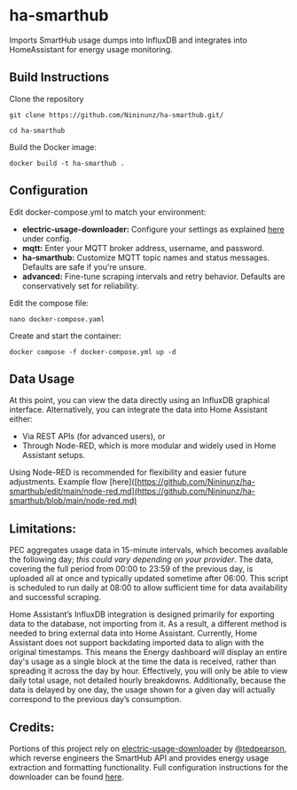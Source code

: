 # ha-smarthub
Imports SmartHub usage dumps into InfluxDB and integrates into HomeAssistant for energy usage monitoring.

## Build Instructions
Clone the repository
```
git clone https://github.com/Nininunz/ha-smarthub.git/
```
```
cd ha-smarthub
```
Build the Docker image:
```
docker build -t ha-smarthub .
```



## Configuration

Edit docker-compose.yml to match your environment:
  - **electric-usage-downloader:** Configure your settings as explained [here](https://github.com/tedpearson/electric-usage-downloader#config) under config.
  - **mqtt:** Enter your MQTT broker address, username, and password.
  - **ha-smarthub:** Customize MQTT topic names and status messages. Defaults are safe if you're unsure.
  - **advanced:** Fine-tune scraping intervals and retry behavior. Defaults are conservatively set for reliability.


Edit the compose file:
```
nano docker-compose.yaml
```

Create and start the container:
```
docker compose -f docker-compose.yml up -d
```


## Data Usage

At this point, you can view the data directly using an InfluxDB graphical interface.
Alternatively, you can integrate the data into Home Assistant either:
  - Via REST APIs (for advanced users), or
  - Through Node-RED, which is more modular and widely used in Home Assistant setups.

Using Node-RED is recommended for flexibility and easier future adjustments. Example flow [here]([https://github.com/Nininunz/ha-smarthub/edit/main/node-red.md](https://github.com/Nininunz/ha-smarthub/blob/main/node-red.md)




## Limitations: 
PEC aggregates usage data in 15-minute intervals, which becomes available the following day; _this could vary depending on your provider_. The data, covering the full period from 00:00 to 23:59 of the previous day, is uploaded all at once and typically updated sometime after 06:00. This script is scheduled to run daily at 08:00 to allow sufficient time for data availability and successful scraping.

Home Assistant’s InfluxDB integration is designed primarily for exporting data to the database, not importing from it. As a result, a different method is needed to bring external data into Home Assistant. Currently, Home Assistant does not support backdating imported data to align with the original timestamps. This means the Energy dashboard will display an entire day's usage as a single block at the time the data is received, rather than spreading it across the day by hour. Effectively, you will only be able to view daily total usage, not detailed hourly breakdowns. Additionally, because the data is delayed by one day, the usage shown for a given day will actually correspond to the previous day’s consumption.


## Credits:

Portions of this project rely on [electric-usage-downloader](https://github.com/tedpearson/electric-usage-downloader) by [@tedpearson](https://github.com/tedpearson), which reverse engineers the SmartHub API and provides energy usage extraction and formatting functionality. Full configuration instructions for the downloader can be found [here](https://github.com/tedpearson/electric-usage-downloader#Config).
